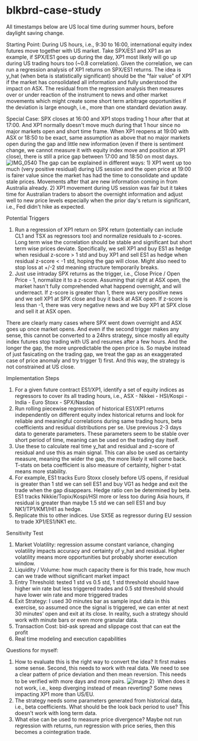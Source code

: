 # blkbrd-case-study
All timestamps below are US local time during summer hours, before daylight saving change.

Starting Point: During US hours, i.e., 9:30 to 16:00, international equity index futures move together with US market.
                Take SPX/ES1 and XP1 as an example, if SPX/ES1 goes up during the day, XP1 most likely will go up during US trading hours too (~0.8 correlation).
                Given the correlation, we can run a regression analysis of XP1 returns on SPX/ES1 returns. The idea is y_hat (when beta is statistically significant) should be the "fair value" of XP1 if the market has consolidated all information and fully understood the impact on ASX.
                The residual from the regression analysis then measures over or under reaction of the instrument to news and other market movements which might create some short term arbitrage opportunities if the deviation is large enough, i.e., more than one standard deviation away.
                
Special Case: SPX closes at 16:00 and XP1 stops trading 1 hour after that at 17:00. And XP1 normally doesn't move much during that 1 hour since no major markets open and short time frame.
              When XP1 reopens at 19:00 with ASX or 18:50 to be exact, same assumption as above that no major markets open during the gap and little new information (even if there is sentiment change, we cannot measure it with equity index move and position at XP1 close), there is still a price gap between 17:00 and 18:50 on most days.
              ![IMG_0540](https://github.com/springmarathon/blkbrd-case-study/assets/7278877/3c7330a1-bab2-4bab-baa6-8894c25fc6ca)
              The gap can be explained in different ways: 1) XP1 went up too much (very positive residual) during US session and the open price at 19:00 is fairer value since the market has had the time to consolidate and update stale prices. Movements after that are new information coming in from Australia already.
                                                          2) XP1 movement during US session was fair but it takes time for Australian traders to absort the overnight information and adjust well to new price levels especially when the prior day's return is significant, i.e., Fed didn't hike as expected.

Potential Triggers
1) Run a regression of XP1 return on SPX return (potentially can include CL1 and TSX as regressors too) and normalize residuals to z-scores. Long term wise the correlation should be stable and significant but short term wise prices deviate.
   Specifically, we sell XP1 and buy ES1 as hedge when residual z-score > 1 std and buy XP1 and sell ES1 as hedge when residual z-score < -1 std, hoping the gap will close. Might also need to stop loss at +/-2 std meaning structure temporarily breaks.   
2) Just use intraday SPX returns as the trigger, i.e., Close Price / Open Price - 1, normalize it to a z-score. Assuming that right at ASX open, the market hasn't fully comprehended what happend overnight, and will underreact.
   If z-score is greater than 1, there was very positive news and we sell XP1 at SPX close and buy it back at ASX open. If z-score is less than -1, there was very negative news and we buy XP1 at SPX close and sell it at ASX open.

There are clearly many cases where SPX went down overnight and ASX goes up once market opens. And even if the second trigger makes any sense, this cannot be converted to a 24hrs strategy, since mostly all equity index futures stop trading with US and resumes after a few hours. And the longer the gap, the more unpredictable the open price is. So maybe instead of just fasicating on the trading gap, we treat the gap as an exaggerated case of price anomaly and try trigger 1) first. And this way, the strategy is not constrained at US close.

Implementation Steps
1) For a given future contract ES1/XP1, identify a set of equity indices as regressors to cover its all trading hours, i.e., ASX - Nikkei - HSI/Kospi - India - Euro Stoxx - SPX/Nasdaq
2) Run rolling piecewise regression of historical ES1/XP1 returns independently on different equity index historical returns and look for reliable and meaningful correlations during same trading hours, beta coefficients and residual distributions per se.
   Use previous 2-3 days data to generate parameters. These parameters seem to be stable over short period of time, meaning can be used on the trading day itself.
4) Use these to calculate real time y_hat and residual and z-score of residual and use this as main signal. This can also be used as certainty measure, meaning the wider the gap, the more likely it will come back. T-stats on beta coefficient is also measure of certainty, higher t-stat means more stability.
5) For example, ES1 tracks Euro Stoxx closely before US opens, if residual is greater than 1 std we can sell ES1 and buy VG1 as hedge and exit the trade when the gap disappears. Hedge ratio cen be determined by beta.
   ES1 tracks Nikkie/Topix/Kospi/HSI more or less too during Asia hours, if residual is greater than maybe 1.5 std we can sell ES1 and buy NK1/TP1/KM1/HI1 as hedge.
6) Replicate this to other indices. Use SX5E as regressor during EU session to trade XP1/ES1/NK1 etc.

Sensitivity Test
1) Market Volatility: regression assume constant variance, changing volatility impacts accuracy and certainty of y_hat and residual. Higher volatility means more opportunities but probably shorter execution window.
2) Liquidity / Volume: how much capacity there is for this trade, how much can we trade without significant market impact
3) Entry Threshold: tested 1 std vs 0.5 std, 1 std threshold should have higher win rate but less triggered trades and 0.5 std threshold should have lower win rate and more triggered trades
4) Exit Strategy: I used 30 minutes bar as sample input data in this exercise, so assumed once the signal is triggered, we can enter at next 30 minutes' open and exit at its close. In reality, such a strategy should work with minute bars or even more granular data.
5) Transaction Cost: bid-ask spread and slippage cost that can eat the profit
6) Real time modeling and execution capabilities

Questions for myself:
1) How to evaluate this is the right way to convert the idea? It first makes some sense. Second, this needs to work with real data. We need to see a clear pattern of price deviation and then mean reversion. This needs to be verified with more days and more pairs.
   ![image](https://github.com/springmarathon/blkbrd-case-study/assets/7278877/cfef1570-de89-4869-8941-67b34d62def9)
2）When does it not work, i.e., keep diverging instead of mean reverting? Some news impacting XP1 more than US/EU.
3) The strategy needs some parameters generated from historical data, i.e., beta coefficients. What should be the look back period to use? This doesn't work with long term data.
4) What else can be used to measure price divergence? Maybe not run regression with returns, run regression with price series, then this becomes a cointegration trade.
